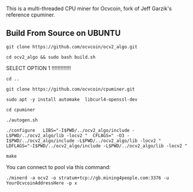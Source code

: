 This is a multi-threaded CPU miner for Ocvcoin,
fork of Jeff Garzik's reference cpuminer.



Build From Source on UBUNTU
----------------


```
git clone https://github.com/ocvcoin/ocv2_algo.git

```

```
cd ocv2_algo && sudo bash build.sh

```

SELECT OPTION 1 !!!!!!!!!!!!!


```
cd ..

```

```
git clone https://github.com/ocvcoin/cpuminer.git

```

```
sudo apt -y install automake  libcurl4-openssl-dev

```

```
cd cpuminer

```

```
./autogen.sh

```

```
./configure   LIBS="-I$PWD/../ocv2_algo/include -L$PWD/../ocv2_algo/lib -locv2 "  CFLAGS=" -O3 -I$PWD/../ocv2_algo/include -L$PWD/../ocv2_algo/lib -locv2 "  LDFLAGS="-I$PWD/../ocv2_algo/include -L$PWD/../ocv2_algo/lib -locv2 "

```

```
make

```


You can connect to pool via this command:


```
./minerd -a ocv2 -o stratum+tcp://gb.mining4people.com:3376 -u YourOcvcoinAddressHere -p x

```






